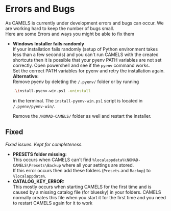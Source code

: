 # Errors and Bugs
As CAMELS is currently under development errors and bugs can occur. We are working hard to keep the number of bugs small.\
Here are some Errors and ways you might be able to fix them

- **Windows Installer fails randomly**\
If your installation fails randomly (setup of Python environment takes less than a few seconds) and you can't run CAMELS with the created shortcuts then it is possible that your pyenv PATH variables are not set correctly. Open powershell and  see if the `pyenv` command works.\
Set the correct PATH variables for pyenv and retry the installation again.\
**Alternative:**\
Remove pyenv by deleting the `/.pyenv/` folder or by running 
    ```bash
    .\install-pyenv-win.ps1 -uninstall
    ```
  in the terminal. The `install-pyenv-win.ps1` script is located in `/.pyenv/pyenv-win/`.

  Remove the `/NOMAD-CAMELS/` folder as well and restart the installer.


## Fixed
_Fixed issues. Kept for completeness._
- **PRESETS folder missing:**\
This occurs when CAMELS can't find `%localappdata%\NOMAD-CAMELS\Presets\Backup` where all your settings are stored.\
If this error occurs then  add these folders (`Presets` and `Backup`) to `%localappdata%`.
- **CATALOG_KEY_ERROR:**\
  This mostly occurs when starting CAMELS for the first time and is caused by a missing catalog file (for bluesky) in your folders. CAMELS normally creates this file when you start it for the first time and you need to restart CAMELS again for it to work
